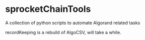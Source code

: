 # sprocketChainTools
 A collection of python scripts to automate Algorand related tasks


recordKeeping is a rebuild of AlgoCSV, will take a while.
